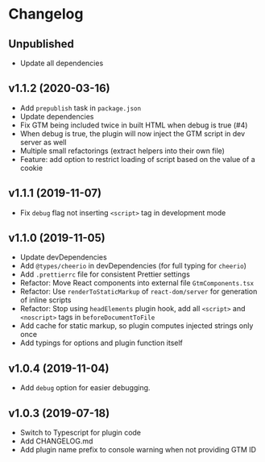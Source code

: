 # Changelog

## Unpublished

- Update all dependencies

## v1.1.2 (2020-03-16)

- Add `prepublish` task in `package.json`
- Update dependencies
- Fix GTM being included twice in built HTML when debug is true (#4)
- When debug is true, the plugin will now inject the GTM script in dev server as well
- Multiple small refactorings (extract helpers into their own file)
- Feature: add option to restrict loading of script based on the value of a cookie

## v1.1.1 (2019-11-07)

- Fix `debug` flag not inserting `<script>` tag in development mode

## v1.1.0 (2019-11-05)

- Update devDependencies
- Add `@types/cheerio` in devDependencies (for full typing for `cheerio`)
- Add `.prettierrc` file for consistent Prettier settings
- Refactor: Move React components into external file `GtmComponents.tsx`
- Refactor: Use `renderToStaticMarkup` of `react-dom/server` for generation of inline scripts
- Refactor: Stop using `headElements` plugin hook, add all `<script>` and `<noscript>` tags in `beforeDocumentToFile`
- Add cache for static markup, so plugin computes injected strings only once
- Add typings for options and plugin function itself

## v1.0.4 (2019-11-04)

- Add `debug` option for easier debugging.

## v1.0.3 (2019-07-18)

- Switch to Typescript for plugin code
- Add CHANGELOG.md
- Add plugin name prefix to console warning when not providing GTM ID
